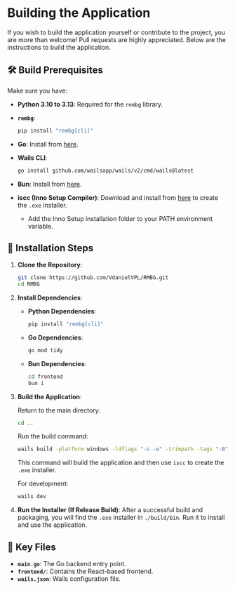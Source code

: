 # Building the Application

If you wish to build the application yourself or contribute to the project, you are more than welcome! Pull requests are highly appreciated. Below are the instructions to build the application.

## 🛠 Build Prerequisites

Make sure you have:

- **Python 3.10 to 3.13**: Required for the `rembg` library.
- **`rembg`**:
  
  ```bash
  pip install "rembg[cli]"
  ```
- **Go**: Install from [here](https://golang.org/dl/).
- **Wails CLI**:
  
  ```bash
  go install github.com/wailsapp/wails/v2/cmd/wails@latest
  ```
- **Bun**: Install from [here](https://bun.sh/).
- **iscc (Inno Setup Compiler)**: Download and install from [here](https://jrsoftware.org/isinfo.php) to create the `.exe` installer.
    - Add the Inno Setup installation folder to your PATH environment variable.

## 📝 Installation Steps

1. **Clone the Repository**:
   ```bash
   git clone https://github.com/VdanielVPL/RMBG.git
   cd RMBG
   ```

2. **Install Dependencies**:
   - **Python Dependencies**:
     ```bash
     pip install "rembg[cli]"
     ```
   - **Go Dependencies**:
     ```bash
     go mod tidy
     ```
   - **Bun Dependencies**:
     ```bash
     cd frontend
     bun i
     ```

3. **Build the Application**:
   
   Return to the main directory:
   ```bash
   cd ..
   ```
   
   Run the build command:
   ```bash
   wails build -platform windows -ldflags "-s -w" -trimpath -tags "-B"; if($?) { iscc setup.iss }
   ```
   
   This command will build the application and then use `iscc` to create the `.exe` installer.

   For development:
   ```bash
   wails dev
   ```

5. **Run the Installer (If Release Build)**:
   After a successful build and packaging, you will find the `.exe` installer in `./build/bin`. Run it to install and use the application.

## 🔑 Key Files

- **`main.go`**: The Go backend entry point.
- **`frontend/`**: Contains the React-based frontend.
- **`wails.json`**: Wails configuration file.

